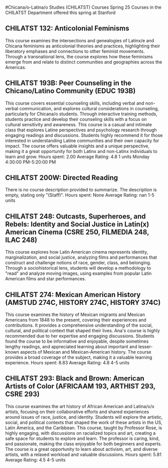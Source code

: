 #Chicana/o-Latina/o Studies (CHILATST) Courses Spring 25
Courses in the CHILATST Department offered this spring at Stanford
## CHILATST 132: Anticolonial Feminisms
This course examines the intersections and genealogies of Latinx/e and Chicana feminisms as anticolonial theories and practices, highlighting their liberatory emphases and connections to other feminist movements. Through a transnational lens, the course explores how these feminisms emerge from and relate to distinct communities and geographies across the Americas.
## CHILATST 193B: Peer Counseling in the Chicano/Latino Community (EDUC 193B)
This course covers essential counseling skills, including verbal and non-verbal communication, and explores cultural considerations in counseling, particularly for Chicana/o students. Through interactive training methods, students practice and develop their counseling skills with a focus on cultural sensitivity and awareness.
This course is a casual and intimate class that explores Latine perspectives and psychology research through engaging readings and discussions. Students highly recommend it for those interested in understanding Latine communities and their own capacity for impact. The course offers valuable insights and a unique perspective, making it a great opportunity for both Latinx and non-Latinx individuals to learn and grow.
Hours spent: 2.00
Average Rating: 4.8
1 units
Monday 4:30:00 PM-5:20:00 PM
## CHILATST 200W: Directed Reading
There is no course description provided to summarize. The description is empty, stating only "(Staff)".
Hours spent: None
Average Rating: nan
1-5 units
## CHILATST 248: Outcasts, Superheroes, and Rebels: Identity and Social Justice in Latin(x) American Cinema (CSRE 250, FILMEDIA 248, ILAC 248)
This course explores how Latin American cinema represents identity, marginalization, and social justice, analyzing films and performances that construct and challenge notions of race, gender, class, and belonging. Through a sociohistorical lens, students will develop a methodology to "read" and analyze moving images, using examples from popular Latin American films and star performances.
## CHILATST 274: Mexican American History (AMSTUD 274C, HISTORY 274C, HISTORY 374C)
This course examines the history of Mexican migrants and Mexican Americans from 1848 to the present, covering their experiences and contributions. It provides a comprehensive understanding of the social, cultural, and political context that shaped their lives.
Ana's course is highly recommended due to her expertise and engaging discussions. Students found the course to be informative and enjoyable, despite sometimes lengthy readings, and appreciated learning about important and lesser-known aspects of Mexican and Mexican-American history. The course provides a broad coverage of the subject, making it a valuable learning experience.
Hours spent: 8.83
Average Rating: 4.8
4-5 units
## CHILATST 293: Black and Brown: American Artists of Color (AFRICAAM 193, ARTHIST 293, CSRE 293)
This course examines the art history of African American and Latina/o/x artists, focusing on their collaborative efforts and shared experiences around issues of race, justice, and identity. Students will explore the artistic, social, and political contexts that shaped the work of these artists in the US, Latin America, and the Caribbean.
This course, taught by Professor Rose, is highly engaging, with discussions on racialized topics and art, creating a safe space for students to explore and learn. The professor is caring, kind, and passionate, making the class enjoyable for both beginners and experts. The course is a great opportunity to learn about activism, art, and diverse artists, with a relaxed workload and valuable discussions.
Hours spent: 5.81
Average Rating: 4.5
4-5 units